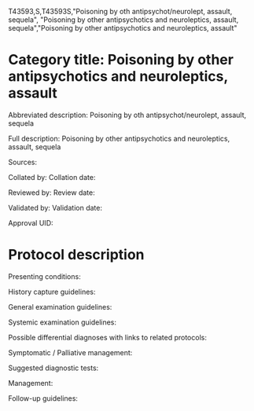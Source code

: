 T43593,S,T43593S,"Poisoning by oth antipsychot/neurolept, assault, sequela", "Poisoning by other antipsychotics and neuroleptics, assault, sequela","Poisoning by other antipsychotics and neuroleptics, assault"
# Category title: Poisoning by other antipsychotics and neuroleptics, assault

Abbreviated description: Poisoning by oth antipsychot/neurolept, assault, sequela

Full description: Poisoning by other antipsychotics and neuroleptics, assault, sequela

Sources:

Collated by:
Collation date:

Reviewed by:
Review date:

Validated by:
Validation date:

Approval UID:

# Protocol description

Presenting conditions:

History capture guidelines:

General examination guidelines:

Systemic examination guidelines:

Possible differential diagnoses with links to related protocols:

Symptomatic / Palliative management:

Suggested diagnostic tests:

Management:

Follow-up guidelines:
